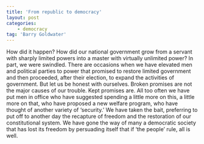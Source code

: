 ```yaml
---
title: 'From republic to democracy'
layout: post
categories:
    - democracy
tag: 'Barry Goldwater'
---
```


How did it happen? How did our national government grow from a servant with sharply limited powers into a master with virtually unlimited power? In part, we were swindled. There are occasions when we have elevated men and political parties to power that promised to restore limited government and then proceeded, after their election, to expand the activities of government. But let us be honest with ourselves. Broken promises are not the major causes of our trouble. Kept promises are. All too often we have put men in office who have suggested spending a little more on this, a little more on that, who have proposed a new welfare program, who have thought of another variety of ‘security.’ We have taken the bait, preferring to put off to another day the recapture of freedom and the restoration of our constitutional system. We have gone the way of many a democratic society that has lost its freedom by persuading itself that if ‘the people’ rule, all is well.